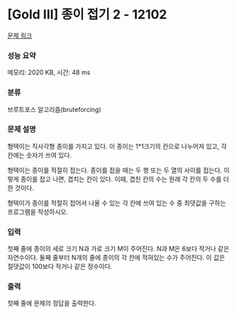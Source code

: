 # [Gold III] 종이 접기 2 - 12102 

[문제 링크](https://www.acmicpc.net/problem/12102) 

### 성능 요약

메모리: 2020 KB, 시간: 48 ms

### 분류

브루트포스 알고리즘(bruteforcing)

### 문제 설명

<p>형택이는 직사각형 종이를 가지고 있다. 이 종이는 1*1크기의 칸으로 나누어져 있고, 각 칸에는 숫자가 쓰여 있다.</p>

<p>형택이는 종이를 적절히 접는다. 종이를 접을 때는 두 행 또는 두 열의 사이를 접는다. 이렇게 종이를 접고 나면, 겹치는 칸이 있다. 이때, 겹친 칸의 수는 원래 각 칸의 두 수를 더한 것이다.</p>

<p>형택이가 종이를 적절히 접어서 나올 수 있는 각 칸에 쓰여 있는 수 중 최댓값을 구하는 프로그램을 작성하시오.</p>

### 입력 

 <p>첫째 줄에 종이의 세로 크기 N과 가로 크기 M이 주어진다. N과 M은 6보다 작거나 같은 자연수이다. 둘째 줄부터 N개의 줄에 종이의 각 칸에 적혀있는 수가 주어진다. 이 값은 절댓값이 100보다 작거나 같은 정수이다.</p>

### 출력 

 <p>첫째 줄에 문제의 정답을 출력한다.</p>

